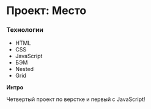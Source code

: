 # Проект: Место

### Технологии

* HTML
* CSS
* JavaScript
* БЭМ
* Nested 
* Grid

**Интро**

Четвертый проект по верстке и первый с JavaScript!
